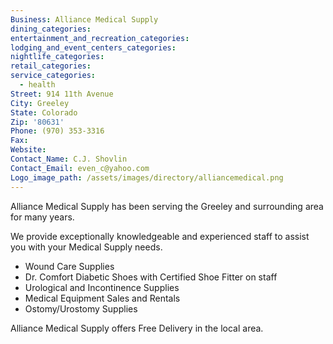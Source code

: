 ```yaml
---
Business: Alliance Medical Supply
dining_categories:
entertainment_and_recreation_categories:
lodging_and_event_centers_categories:
nightlife_categories:
retail_categories:
service_categories:
  - health
Street: 914 11th Avenue
City: Greeley
State: Colorado
Zip: '80631'
Phone: (970) 353-3316
Fax:
Website:
Contact_Name: C.J. Shovlin
Contact_Email: even_c@yahoo.com
Logo_image_path: /assets/images/directory/alliancemedical.png
---
```



Alliance Medical Supply has been serving the Greeley and surrounding area for many years.

We provide exceptionally knowledgeable and experienced staff to assist you with your Medical Supply needs.

* Wound Care Supplies
* Dr. Comfort Diabetic Shoes with Certified Shoe Fitter on staff
* Urological and Incontinence Supplies
* Medical Equipment Sales and Rentals
* Ostomy/Urostomy Supplies


Alliance Medical Supply offers Free Delivery in the local area.
